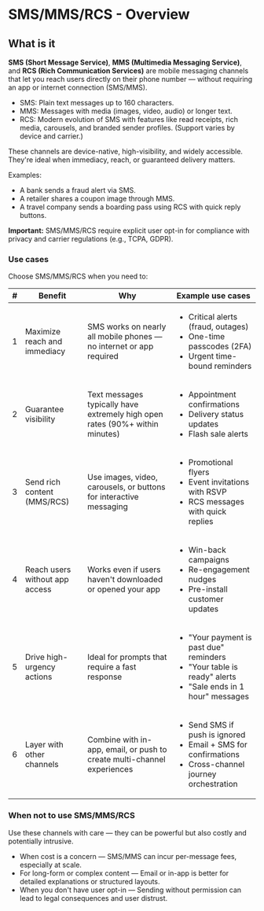 # SMS/MMS/RCS - Overview

## What is it

**SMS (Short Message Service)**, **MMS (Multimedia Messaging Service)**, and **RCS (Rich Communication Services)** are mobile messaging channels that let you reach users directly on their phone number — without requiring an app or internet connection (SMS/MMS).

* SMS: Plain text messages up to 160 characters.
* MMS: Messages with media (images, video, audio) or longer text.
* RCS: Modern evolution of SMS with features like read receipts, rich media, carousels, and branded sender profiles. (Support varies by device and carrier.)

These channels are device-native, high-visibility, and widely accessible. They're ideal when immediacy, reach, or guaranteed delivery matters.

Examples:

* A bank sends a fraud alert via SMS.  
* A retailer shares a coupon image through MMS.  
* A travel company sends a boarding pass using RCS with quick reply buttons.

**Important:** SMS/MMS/RCS require explicit user opt-in for compliance with privacy and carrier regulations (e.g., TCPA, GDPR).

### Use cases

Choose SMS/MMS/RCS when you need to:

| # | Benefit | Why | Example use cases |
|---|---------|-----|-------------------|
| 1 | Maximize reach and immediacy | SMS works on nearly all mobile phones — no internet or app required | <ul><li>Critical alerts (fraud, outages)</li><li>One-time passcodes (2FA)</li><li>Urgent time-bound reminders</li></ul> |
| 2 | Guarantee visibility | Text messages typically have extremely high open rates (90%+ within minutes) | <ul><li>Appointment confirmations</li><li>Delivery status updates</li><li>Flash sale alerts</li></ul> |
| 3 | Send rich content (MMS/RCS) | Use images, video, carousels, or buttons for interactive messaging | <ul><li>Promotional flyers</li><li>Event invitations with RSVP</li><li>RCS messages with quick replies</li></ul> |
| 4 | Reach users without app access | Works even if users haven't downloaded or opened your app | <ul><li>Win-back campaigns</li><li>Re-engagement nudges</li><li>Pre-install customer updates</li></ul> |
| 5 | Drive high-urgency actions | Ideal for prompts that require a fast response | <ul><li>"Your payment is past due" reminders</li><li>"Your table is ready" alerts</li><li>"Sale ends in 1 hour" messages</li></ul> |
| 6 | Layer with other channels | Combine with in-app, email, or push to create multi-channel experiences | <ul><li>Send SMS if push is ignored</li><li>Email + SMS for confirmations</li><li>Cross-channel journey orchestration</li></ul> |

### When not to use SMS/MMS/RCS

Use these channels with care — they can be powerful but also costly and potentially intrusive.

* When cost is a concern — SMS/MMS can incur per-message fees, especially at scale.
* For long-form or complex content — Email or in-app is better for detailed explanations or structured layouts.
* When you don't have user opt-in — Sending without permission can lead to legal consequences and user distrust.
